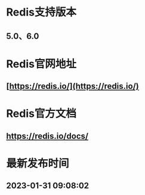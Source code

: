 # Redis支持版本
## 5.0、6.0
# Redis官网地址
## [https://redis.io/](https://redis.io/)
# Redis官方文档
## [https://redis.io/docs/</font>](https://redis.io/docs/)
# 最新发布时间
## 2023-01-31 09:08:02
